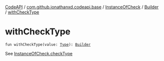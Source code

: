 [CodeAPI](../../../index.md) / [com.github.jonathanxd.codeapi.base](../../index.md) / [InstanceOfCheck](../index.md) / [Builder](index.md) / [withCheckType](.)

# withCheckType

`fun withCheckType(value: `[`Type`](http://docs.oracle.com/javase/6/docs/api/java/lang/reflect/Type.html)`): `[`Builder`](index.md)

See [InstanceOfCheck.checkType](../check-type.md)

